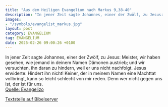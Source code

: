 ```yaml
---
title: "Aus dem Heiligen Evangelium nach Markus 9,38-40"
description: "In jener Zeit sagte Johannes, einer der Zwölf, zu Jesus: Meister, wir haben gesehen, wie jemand in deinem Namen Dämonen austrieb; und wir versuchten, ihn daran zu hindern, weil er uns nicht nachfolgt. Jesus erwiderte: Hindert ihn nicht! Keiner, der in meinem Namen eine Machttat v...."
images:
- "/symbols/evangelist_markus.jpg"
layout: post
category: EVANGELIUM
tag: EVANGELIUM
date: 2025-02-26 09:00:26 +0100
---
```

In jener Zeit sagte Johannes, einer der Zwölf, zu Jesus: Meister, wir haben gesehen, wie jemand in deinem Namen Dämonen austrieb; und wir versuchten, ihn daran zu hindern, weil er uns nicht nachfolgt.
Jesus erwiderte: Hindert ihn nicht! Keiner, der in meinem Namen eine Machttat vollbringt, kann so leicht schlecht von mir reden.<!--more-->
Denn wer nicht gegen uns ist, der ist für uns.<br>
[Quelle: Evangelizo](https://evangeliumtagfuertag.org/DE/gospel)

[Textstelle auf Bibelserver](https://www.bibleserver.com/EU/Markus9,38-40)
